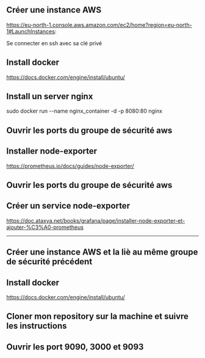 ## Créer une instance AWS
https://eu-north-1.console.aws.amazon.com/ec2/home?region=eu-north-1#LaunchInstances:

Se connecter en ssh avec sa clé privé

## Install docker
https://docs.docker.com/engine/install/ubuntu/

## Install un server nginx
sudo docker run --name nginx_container -d -p 8080:80 nginx

## Ouvrir les ports du groupe de sécurité aws

## Installer node-exporter
https://prometheus.io/docs/guides/node-exporter/

## Ouvrir les ports du groupe de sécurité aws

## Créer un service node-exporter
https://doc.ataxya.net/books/grafana/page/installer-node-exporter-et-ajouter-%C3%A0-prometheus

-------------------------------------------------------------

## Créer une instance AWS et la liè au même groupe de sécurité précédent

## Install docker
https://docs.docker.com/engine/install/ubuntu/

## Cloner mon repository sur la machine et suivre les instructions

## Ouvrir les port 9090, 3000 et 9093
